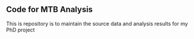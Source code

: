 ## Code for MTB Analysis

This is repository is to maintain the source data and analysis results for my PhD project